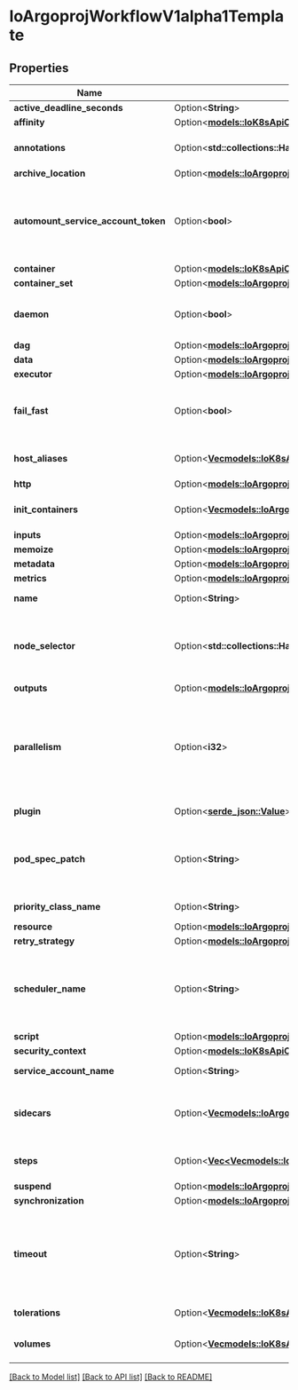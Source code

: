 # IoArgoprojWorkflowV1alpha1Template

## Properties

Name | Type | Description | Notes
------------ | ------------- | ------------- | -------------
**active_deadline_seconds** | Option<**String**> |  | [optional]
**affinity** | Option<[**models::IoK8sApiCoreV1Affinity**](io.k8s.api.core.v1.Affinity.md)> |  | [optional]
**annotations** | Option<**std::collections::HashMap<String, String>**> | Annotations is a list of annotations to add to the template at runtime | [optional]
**archive_location** | Option<[**models::IoArgoprojWorkflowV1alpha1ArtifactLocation**](io.argoproj.workflow.v1alpha1.ArtifactLocation.md)> |  | [optional]
**automount_service_account_token** | Option<**bool**> | AutomountServiceAccountToken indicates whether a service account token should be automatically mounted in pods. ServiceAccountName of ExecutorConfig must be specified if this value is false. | [optional]
**container** | Option<[**models::IoK8sApiCoreV1Container**](io.k8s.api.core.v1.Container.md)> |  | [optional]
**container_set** | Option<[**models::IoArgoprojWorkflowV1alpha1ContainerSetTemplate**](io.argoproj.workflow.v1alpha1.ContainerSetTemplate.md)> |  | [optional]
**daemon** | Option<**bool**> | Daemon will allow a workflow to proceed to the next step so long as the container reaches readiness | [optional]
**dag** | Option<[**models::IoArgoprojWorkflowV1alpha1DagTemplate**](io.argoproj.workflow.v1alpha1.DAGTemplate.md)> |  | [optional]
**data** | Option<[**models::IoArgoprojWorkflowV1alpha1Data**](io.argoproj.workflow.v1alpha1.Data.md)> |  | [optional]
**executor** | Option<[**models::IoArgoprojWorkflowV1alpha1ExecutorConfig**](io.argoproj.workflow.v1alpha1.ExecutorConfig.md)> |  | [optional]
**fail_fast** | Option<**bool**> | FailFast, if specified, will fail this template if any of its child pods has failed. This is useful for when this template is expanded with `withItems`, etc. | [optional]
**host_aliases** | Option<[**Vec<models::IoK8sApiCoreV1HostAlias>**](io.k8s.api.core.v1.HostAlias.md)> | HostAliases is an optional list of hosts and IPs that will be injected into the pod spec | [optional]
**http** | Option<[**models::IoArgoprojWorkflowV1alpha1Http**](io.argoproj.workflow.v1alpha1.HTTP.md)> |  | [optional]
**init_containers** | Option<[**Vec<models::IoArgoprojWorkflowV1alpha1UserContainer>**](io.argoproj.workflow.v1alpha1.UserContainer.md)> | InitContainers is a list of containers which run before the main container. | [optional]
**inputs** | Option<[**models::IoArgoprojWorkflowV1alpha1Inputs**](io.argoproj.workflow.v1alpha1.Inputs.md)> |  | [optional]
**memoize** | Option<[**models::IoArgoprojWorkflowV1alpha1Memoize**](io.argoproj.workflow.v1alpha1.Memoize.md)> |  | [optional]
**metadata** | Option<[**models::IoArgoprojWorkflowV1alpha1Metadata**](io.argoproj.workflow.v1alpha1.Metadata.md)> |  | [optional]
**metrics** | Option<[**models::IoArgoprojWorkflowV1alpha1Metrics**](io.argoproj.workflow.v1alpha1.Metrics.md)> |  | [optional]
**name** | Option<**String**> | Name is the name of the template | [optional]
**node_selector** | Option<**std::collections::HashMap<String, String>**> | NodeSelector is a selector to schedule this step of the workflow to be run on the selected node(s). Overrides the selector set at the workflow level. | [optional]
**outputs** | Option<[**models::IoArgoprojWorkflowV1alpha1Outputs**](io.argoproj.workflow.v1alpha1.Outputs.md)> |  | [optional]
**parallelism** | Option<**i32**> | Parallelism limits the max total parallel pods that can execute at the same time within the boundaries of this template invocation. If additional steps/dag templates are invoked, the pods created by those templates will not be counted towards this total. | [optional]
**plugin** | Option<[**serde_json::Value**](.md)> | Plugin is an Object with exactly one key | [optional]
**pod_spec_patch** | Option<**String**> | PodSpecPatch holds strategic merge patch to apply against the pod spec. Allows parameterization of container fields which are not strings (e.g. resource limits). | [optional]
**priority_class_name** | Option<**String**> | PriorityClassName to apply to workflow pods. | [optional]
**resource** | Option<[**models::IoArgoprojWorkflowV1alpha1ResourceTemplate**](io.argoproj.workflow.v1alpha1.ResourceTemplate.md)> |  | [optional]
**retry_strategy** | Option<[**models::IoArgoprojWorkflowV1alpha1RetryStrategy**](io.argoproj.workflow.v1alpha1.RetryStrategy.md)> |  | [optional]
**scheduler_name** | Option<**String**> | If specified, the pod will be dispatched by specified scheduler. Or it will be dispatched by workflow scope scheduler if specified. If neither specified, the pod will be dispatched by default scheduler. | [optional]
**script** | Option<[**models::IoArgoprojWorkflowV1alpha1ScriptTemplate**](io.argoproj.workflow.v1alpha1.ScriptTemplate.md)> |  | [optional]
**security_context** | Option<[**models::IoK8sApiCoreV1PodSecurityContext**](io.k8s.api.core.v1.PodSecurityContext.md)> |  | [optional]
**service_account_name** | Option<**String**> | ServiceAccountName to apply to workflow pods | [optional]
**sidecars** | Option<[**Vec<models::IoArgoprojWorkflowV1alpha1UserContainer>**](io.argoproj.workflow.v1alpha1.UserContainer.md)> | Sidecars is a list of containers which run alongside the main container Sidecars are automatically killed when the main container completes | [optional]
**steps** | Option<[**Vec<Vec<models::IoArgoprojWorkflowV1alpha1WorkflowStep>>**](Vec.md)> | Steps define a series of sequential/parallel workflow steps | [optional]
**suspend** | Option<[**models::IoArgoprojWorkflowV1alpha1SuspendTemplate**](io.argoproj.workflow.v1alpha1.SuspendTemplate.md)> |  | [optional]
**synchronization** | Option<[**models::IoArgoprojWorkflowV1alpha1Synchronization**](io.argoproj.workflow.v1alpha1.Synchronization.md)> |  | [optional]
**timeout** | Option<**String**> | Timeout allows to set the total node execution timeout duration counting from the node's start time. This duration also includes time in which the node spends in Pending state. This duration may not be applied to Step or DAG templates. | [optional]
**tolerations** | Option<[**Vec<models::IoK8sApiCoreV1Toleration>**](io.k8s.api.core.v1.Toleration.md)> | Tolerations to apply to workflow pods. | [optional]
**volumes** | Option<[**Vec<models::IoK8sApiCoreV1Volume>**](io.k8s.api.core.v1.Volume.md)> | Volumes is a list of volumes that can be mounted by containers in a template. | [optional]

[[Back to Model list]](../README.md#documentation-for-models) [[Back to API list]](../README.md#documentation-for-api-endpoints) [[Back to README]](../README.md)


